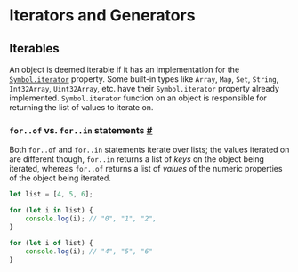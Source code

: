# Iterators and Generators

## Iterables <a id="iterables"></a>

 An object is deemed iterable if it has an implementation for the [`Symbol.iterator`](https://www.typescriptlang.org/docs/handbook/symbols.html#symboliterator) property. Some built-in types like `Array`, `Map`, `Set`, `String`, `Int32Array`, `Uint32Array`, etc. have their `Symbol.iterator` property already implemented. `Symbol.iterator` function on an object is responsible for returning the list of values to iterate on.

### `for..of` vs. `for..in` statements [\#](https://www.typescriptlang.org/docs/handbook/iterators-and-generators.html#forof-vs-forin-statements)

Both `for..of` and `for..in` statements iterate over lists; the values iterated on are different though, `for..in` returns a list of _keys_ on the object being iterated, whereas `for..of` returns a list of _values_ of the numeric properties of the object being iterated.

```typescript
let list = [4, 5, 6];

for (let i in list) {
    console.log(i); // "0", "1", "2",
}

for (let i of list) {
    console.log(i); // "4", "5", "6"
}
```



